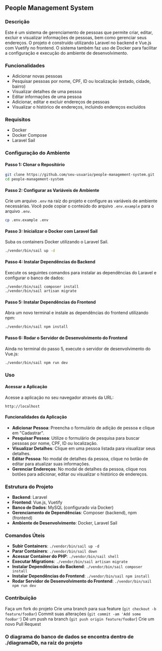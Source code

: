 ## People Management System

### Descrição

Este é um sistema de gerenciamento de pessoas que permite criar, editar, excluir e visualizar informações de pessoas, bem como gerenciar seus endereços. O projeto é construído utilizando Laravel no backend e Vue.js com Vuetify no frontend. O sistema também faz uso de Docker para facilitar a configuração e execução do ambiente de desenvolvimento.

### Funcionalidades

- Adicionar novas pessoas
- Pesquisar pessoas por nome, CPF, ID ou localização (estado, cidade, bairro)
- Visualizar detalhes de uma pessoa
- Editar informações de uma pessoa
- Adicionar, editar e excluir endereços de pessoas
- Visualizar o histórico de endereços, incluindo endereços excluídos

### Requisitos

- Docker
- Docker Compose
- Laravel Sail

### Configuração do Ambiente

#### Passo 1: Clonar o Repositório

```bash
git clone https://github.com/seu-usuario/people-management-system.git
cd people-management-system
```

#### Passo 2: Configurar as Variáveis de Ambiente

Crie um arquivo `.env` na raiz do projeto e configure as variáveis de ambiente necessárias. Você pode copiar o conteúdo do arquivo `.env.example` para o arquivo `.env`.

```bash
cp .env.example .env
```

#### Passo 3: Inicializar o Docker com Laravel Sail

Suba os containers Docker utilizando o Laravel Sail.

```bash
./vendor/bin/sail up -d
```

#### Passo 4: Instalar Dependências do Backend

Execute os seguintes comandos para instalar as dependências do Laravel e configurar o banco de dados:

```bash
./vendor/bin/sail composer install
./vendor/bin/sail artisan migrate
```

#### Passo 5: Instalar Dependências do Frontend

Abra um novo terminal e instale as dependências do frontend utilizando npm:

```bash
./vendor/bin/sail npm install
```

#### Passo 6: Rodar o Servidor de Desenvolvimento do Frontend

Ainda no terminal do passo 5, execute o servidor de desenvolvimento do Vue.js:

```bash
./vendor/bin/sail npm run dev
```

### Uso

#### Acessar a Aplicação

Acesse a aplicação no seu navegador através da URL:

```
http://localhost
```

#### Funcionalidades da Aplicação

- **Adicionar Pessoa**: Preencha o formulário de adição de pessoa e clique em "Cadastrar".
- **Pesquisar Pessoa**: Utilize o formulário de pesquisa para buscar pessoas por nome, CPF, ID ou localização.
- **Visualizar Detalhes**: Clique em uma pessoa listada para visualizar seus detalhes.
- **Editar Pessoa**: No modal de detalhes da pessoa, clique no botão de editar para atualizar suas informações.
- **Gerenciar Endereços**: No modal de detalhes da pessoa, clique nos botões para adicionar, editar ou visualizar o histórico de endereços.

### Estrutura do Projeto

- **Backend**: Laravel
- **Frontend**: Vue.js, Vuetify
- **Banco de Dados**: MySQL (configurado via Docker)
- **Gerenciamento de Dependências**: Composer (backend), npm (frontend)
- **Ambiente de Desenvolvimento**: Docker, Laravel Sail

### Comandos Úteis

- **Subir Containers**: `./vendor/bin/sail up -d`
- **Parar Containers**: `./vendor/bin/sail down`
- **Acessar Container do PHP**: `./vendor/bin/sail shell`
- **Executar Migrations**: `./vendor/bin/sail artisan migrate`
- **Instalar Dependências do Backend**: `./vendor/bin/sail composer install`
- **Instalar Dependências do Frontend**: `./vendor/bin/sail npm install`
- **Rodar Servidor de Desenvolvimento do Frontend**: `./vendor/bin/sail npm run dev`

### Contribuição

Faça um fork do projeto
Crie uma branch para sua feature (`git checkout -b feature/fooBar`)
Commit suas alterações (`git commit -am 'Add some fooBar'`)
Dê um push na branch (`git push origin feature/fooBar`)
Crie um novo Pull Request

### O diagrama do banco de dados se encontra dentro de ./diagramaDb, na raíz do projeto
